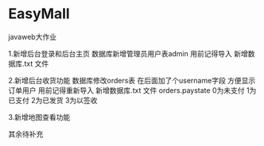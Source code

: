 # EasyMall
javaweb大作业

1.新增后台登录和后台主页
  数据库新增管理员用户表admin
  用前记得导入 新增数据库.txt 文件
 
 2.新增后台收货功能
  数据库修改orders表 在后面加了个username字段 方便显示订单用户
  用前记得重新导入 新增数据库.txt 文件
  orders.paystate 0为未支付 1为已支付 2为已发货 3为以签收
  
  3.新增地图查看功能
  
  其余待补充
